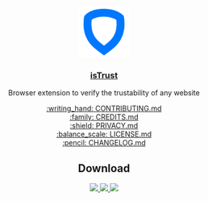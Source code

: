 <div align="center">
    <img
        src="https://github.com/Internet-Society-Belgium/isTrust/blob/main/assets/icons/icon.svg"
        width="100px"
        alt="isTrust"
    />
</div>

<h3 align="center">
    <a href="https://www.istrust.org/">isTrust</a>
</h3>

<p align="center">
    Browser extension to verify the trustability of any website
</p>

<div align="center">
    <a
        href="https://github.com/Internet-Society-Belgium/isTrust/blob/main/CONTRIBUTING.md"
    >
        :writing_hand: CONTRIBUTING.md
    </a>
</div>

<div align="center">
    <a
        href="https://github.com/Internet-Society-Belgium/isTrust/blob/main/CREDITS.md"
    >
        :family: CREDITS.md
    </a>
</div>

<div align="center">
    <a
        href="https://github.com/Internet-Society-Belgium/isTrust/blob/main/PRIVACY.md"
    >
        :shield: PRIVACY.md
    </a>
</div>

<div align="center">
    <a
        href="https://github.com/Internet-Society-Belgium/isTrust/blob/main/LICENSE.md"
    >
        :balance_scale: LICENSE.md
    </a>
</div>

<div align="center">
    <a
        href="https://github.com/Internet-Society-Belgium/isTrust/blob/main/CHANGELOG.md"
    >
        :pencil: CHANGELOG.md
    </a>
</div>

<h2 align="center">Download</h2>

<div align="center">
    <a
        href="https://chrome.google.com/webstore/detail/istrust/kinlknncggaihnhdcalijdmpbhbflalm"
        title="Chrome"
    >
        <img
            src="https://upload.wikimedia.org/wikipedia/commons/a/a5/Google_Chrome_icon_%28September_2014%29.svg"
            width="40px"
        />
    </a>
    <a
        href="https://addons.mozilla.org/firefox/addon/istrust/?utm_source=github.com"
        title="Firefox"
    >
        <img
            src="https://upload.wikimedia.org/wikipedia/commons/2/28/Firefox_logo%2C_2017.svg"
            width="40px"
        />
    </a>
    <a
        href="https://microsoftedge.microsoft.com/addons/detail/cphlaknpjmlpfaejjabjlgnekfkebeoo"
        title="Edge"
    >
        <img
            src="https://upload.wikimedia.org/wikipedia/commons/9/98/Microsoft_Edge_logo_%282019%29.svg"
            width="40px"
        />
    </a>
</div>

